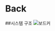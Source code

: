 # Back

##시스템 구조
![보드커](https://user-images.githubusercontent.com/79401359/202400579-eb5e001d-bda0-4f6c-9aad-b1edbed60023.jpg)
